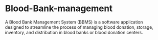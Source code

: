 # Blood-Bank-management
A Blood Bank Management System (BBMS) is a software application designed to streamline the process of managing blood donation, storage, inventory, and distribution in blood banks or blood donation centers.
